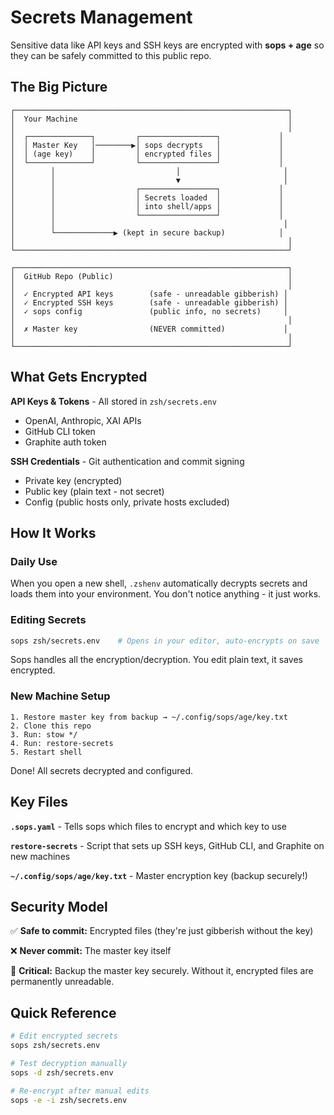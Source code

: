 # Secrets Management

Sensitive data like API keys and SSH keys are encrypted with **sops + age** so they can be safely committed to this public repo.

## The Big Picture

```
┌─────────────────────────────────────────────────────────────┐
│  Your Machine                                               │
│                                                             │
│  ┌──────────────┐         ┌─────────────────┐             │
│  │ Master Key   │────────▶│ sops decrypts   │             │
│  │ (age key)    │         │ encrypted files │             │
│  └──────────────┘         └─────────────────┘             │
│        │                           │                       │
│        │                           ▼                       │
│        │                  ┌─────────────────┐             │
│        │                  │ Secrets loaded  │             │
│        │                  │ into shell/apps │             │
│        │                  └─────────────────┘             │
│        │                                                   │
│        └─────────────▶ (kept in secure backup)            │
│                                                             │
└─────────────────────────────────────────────────────────────┘

┌─────────────────────────────────────────────────────────────┐
│  GitHub Repo (Public)                                       │
│                                                             │
│  ✓ Encrypted API keys        (safe - unreadable gibberish) │
│  ✓ Encrypted SSH keys        (safe - unreadable gibberish) │
│  ✓ sops config               (public info, no secrets)     │
│                                                             │
│  ✗ Master key                (NEVER committed)             │
│                                                             │
└─────────────────────────────────────────────────────────────┘
```

## What Gets Encrypted

**API Keys & Tokens** - All stored in `zsh/secrets.env`
- OpenAI, Anthropic, XAI APIs
- GitHub CLI token
- Graphite auth token

**SSH Credentials** - Git authentication and commit signing
- Private key (encrypted)
- Public key (plain text - not secret)
- Config (public hosts only, private hosts excluded)

## How It Works

### Daily Use
When you open a new shell, `.zshenv` automatically decrypts secrets and loads them into your environment. You don't notice anything - it just works.

### Editing Secrets
```bash
sops zsh/secrets.env    # Opens in your editor, auto-encrypts on save
```

Sops handles all the encryption/decryption. You edit plain text, it saves encrypted.

### New Machine Setup
```
1. Restore master key from backup → ~/.config/sops/age/key.txt
2. Clone this repo
3. Run: stow */
4. Run: restore-secrets
5. Restart shell
```

Done! All secrets decrypted and configured.

## Key Files

**`.sops.yaml`** - Tells sops which files to encrypt and which key to use

**`restore-secrets`** - Script that sets up SSH keys, GitHub CLI, and Graphite on new machines

**`~/.config/sops/age/key.txt`** - Master encryption key (backup securely!)

## Security Model

✅ **Safe to commit:** Encrypted files (they're just gibberish without the key)

❌ **Never commit:** The master key itself

🔑 **Critical:** Backup the master key securely. Without it, encrypted files are permanently unreadable.

## Quick Reference

```bash
# Edit encrypted secrets
sops zsh/secrets.env

# Test decryption manually
sops -d zsh/secrets.env

# Re-encrypt after manual edits
sops -e -i zsh/secrets.env
```

